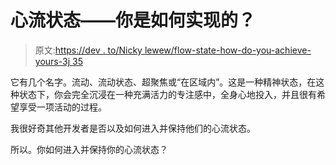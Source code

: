 # 心流状态——你是如何实现的？

> 原文:[https://dev . to/Nicky lewew/flow-state-how-do-you-achieve-yours-3j 35](https://dev.to/nickylewlew/flow-state-how-do-you-achieve-yours-3j35)

它有几个名字。流动、流动状态、超聚焦或“在区域内”。这是一种精神状态，在这种状态下，你会完全沉浸在一种充满活力的专注感中，全身心地投入，并且很有希望享受一项活动的过程。

我很好奇其他开发者是否以及如何进入并保持他们的心流状态。

所以。你如何进入并保持你的心流状态？